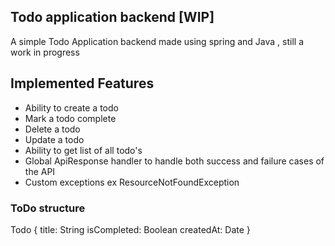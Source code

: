 ## Todo application backend [WIP]
A simple Todo Application backend 
made using spring and Java , still 
a work in progress


## Implemented Features
- Ability to create a todo
- Mark a todo complete
- Delete a todo
- Update a todo
- Ability to get list of all todo's
- Global ApiResponse handler to handle both success and failure cases of the API
- Custom exceptions ex ResourceNotFoundException

### ToDo structure
Todo {
   title: String
   isCompleted: Boolean
   createdAt: Date
}